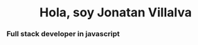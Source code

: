 ### <h1 align=center>Hola, soy Jonatan Villalva</h1> 
### <span>Full stack developer in javascript </span>
